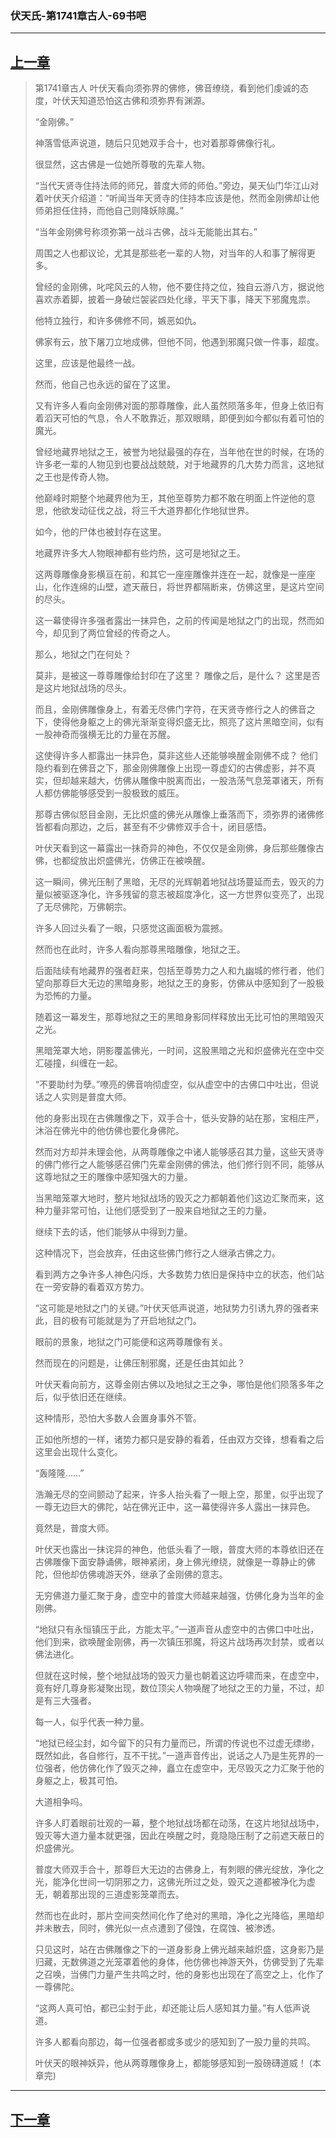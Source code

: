 ### 伏天氏-第1741章古人-69书吧

--------
[上一章](./6b2e0c23bd4d7096e3cf1f5cbbbd2b95.md)
--------


>
>
>
>第1741章古人
>叶伏天看向须弥界的佛修，佛音缭绕，看到他们虔诚的态度，叶伏天知道恐怕这古佛和须弥界有渊源。
>
>“金刚佛。”
>
>神落雪低声说道，随后只见她双手合十，也对着那尊佛像行礼。
>
>很显然，这古佛是一位她所尊敬的先辈人物。
>
>“当代天贤寺住持法师的师兄，普度大师的师伯。”旁边，昊天仙门华江山对着叶伏天介绍道：“听闻当年天贤寺的住持本应该是他，然而金刚佛却让他师弟担任住持，而他自己则降妖除魔。”
>
>“当年金刚佛号称须弥第一战斗古佛，战斗无能能出其右。”
>
>周围之人也都议论，尤其是那些老一辈的人物，对当年的人和事了解得更多。
>
>曾经的金刚佛，叱咤风云的人物，他不要住持之位，独自云游八方，据说他喜欢赤着脚，披着一身破烂袈裟四处化缘，平天下事，降天下邪魔鬼祟。
>
>他特立独行，和许多佛修不同，嫉恶如仇。
>
>佛家有云，放下屠刀立地成佛，但他不同，他遇到邪魔只做一件事，超度。
>
>这里，应该是他最终一战。
>
>然而，他自己也永远的留在了这里。
>
>又有许多人看向金刚佛对面的那尊雕像，此人虽然陨落多年，但身上依旧有着滔天可怕的气息，令人不敢靠近，那双眼睛，即便到如今都似有着可怕的魔光。
>
>曾经地藏界地狱之王，被誉为地狱最强的存在，当年他在世的时候，在场的许多老一辈的人物见到也要战战兢兢，对于地藏界的几大势力而言，这地狱之王也是传奇人物。
>
>他巅峰时期整个地藏界他为王，其他至尊势力都不敢在明面上忤逆他的意思，他欲发动征伐之战，将三千大道界都化作地狱世界。
>
>如今，他的尸体也被封存在这里。
>
>地藏界许多大人物眼神都有些灼热，这可是地狱之王。
>
>这两尊雕像身影横亘在前，和其它一座座雕像并连在一起，就像是一座座山，化作连绵的山壁，遮天蔽日，将世界都隔断来，仿佛这里，是这片空间的尽头。
>
>这一幕使得许多强者露出一抹异色，之前的传闻是地狱之门的出现，然而如今，却见到了两位曾经的传奇之人。
>
>那么，地狱之门在何处？
>
>莫非，是被这一尊尊雕像给封印在了这里？
>雕像之后，是什么？
>这里是否是这片地狱战场的尽头。
>
>而且，金刚佛雕像身上，有着无尽佛门字符，在天贤寺修行之人的佛音之下，使得他身躯之上的佛光渐渐变得炽盛无比，照亮了这片黑暗空间，似有一股神奇而强横无比的力量在苏醒。
>
>这使得许多人都露出一抹异色，莫非这些人还能够唤醒金刚佛不成？
>他们隐约看到在佛音之下，那金刚佛雕像上出现一尊虚幻的古佛虚影，并不真实，但却越来越大，仿佛从雕像中脱离而出，一股浩荡气息笼罩诸天，所有人都仿佛能够感受到一股极致的威压。
>
>那尊古佛似怒目金刚，无比炽盛的佛光从雕像上垂落而下，须弥界的诸佛修皆都看向那边，之后，甚至有不少佛修双手合十，闭目感悟。
>
>叶伏天看到这一幕露出一抹奇异的神色，不仅仅是金刚佛，身后那些雕像古佛，也都绽放出炽盛佛光，仿佛正在被唤醒。
>
>这一瞬间，佛光压制了黑暗，无尽的光辉朝着地狱战场蔓延而去，毁灭的力量似被驱逐净化，许多残留的意志被超度净化，这一方世界似变亮了，出现了无尽佛陀，万佛朝宗。
>
>许多人回过头看了一眼，只感觉这画面极为震撼。
>
>然而也在此时，许多人看向那尊黑暗雕像，地狱之王。
>
>后面陆续有地藏界的强者赶来，包括至尊势力之人和九幽城的修行者，他们望向那尊巨大无边的黑暗身影，地狱之王的身影，仿佛从中感知到了一股极为恐怖的力量。
>
>随着这一幕发生，那尊地狱之王的黑暗身影同样释放出无比可怕的黑暗毁灭之光。
>
>黑暗笼罩大地，阴影覆盖佛光，一时间，这股黑暗之光和炽盛佛光在空中交汇碰撞，纠缠在一起。
>
>“不要助纣为孽。”嘹亮的佛音响彻虚空，似从虚空中的古佛口中吐出，但说话之人实则是普度大师。
>
>他的身影出现在古佛雕像之下，双手合十，低头安静的站在那，宝相庄严，沐浴在佛光中的他仿佛也要化身佛陀。
>
>然而对方却并未理会他，从两尊雕像之中诸人能够感召其力量，这些天贤寺的佛门修行之人能够感召佛门先辈金刚佛的佛法，他们修行则不同，能够从这尊地狱之王的雕像中感知强大的力量。
>
>当黑暗笼罩大地时，整片地狱战场的毁灭之力都朝着他们这边汇聚而来，这种力量非常可怕，让他们感受到了一股来自地狱之王的力量。
>
>继续下去的话，他们能够从中得到力量。
>
>这种情况下，岂会放弃，任由这些佛门修行之人继承古佛之力。
>
>看到两方之争许多人神色闪烁，大多数势力依旧是保持中立的状态，他们站在一旁安静的看着双方势力。
>
>“这可能是地狱之门的关键。”叶伏天低声说道，地狱势力引诱九界的强者来此，目的极有可能就是为了开启地狱之门。
>
>眼前的景象，地狱之门可能便和这两尊雕像有关。
>
>然而现在的问题是，让佛压制邪魔，还是任由其如此？
>
>叶伏天看向前方，这尊金刚古佛以及地狱之王之争，哪怕是他们陨落多年之后，似乎依旧还在继续。
>
>这种情形，恐怕大多数人会置身事外不管。
>
>正如他所想的一样，诸势力都只是安静的看着，任由双方交锋，想看看之后这里会出现什么变化。
>
>“轰隆隆……”
>
>浩瀚无尽的空间颤动了起来，许多人抬头看了一眼上空，那里，似乎出现了一尊无边巨大的佛陀，站在佛光正中，这一幕使得许多人露出一抹异色。
>
>竟然是，普度大师。
>
>叶伏天也露出一抹诧异的神色，他低头看了一眼，普度大师的本尊依旧还在古佛雕像下面安静诵佛，眼神紧闭，身上佛光缭绕，就像是一尊静止的佛陀，但他却仿佛魂游天外，继承了金刚佛的意志。
>
>无穷佛道力量汇聚于身，虚空中的普度大师越来越强，仿佛化身为当年的金刚佛。
>
>“地狱只有永恒镇压于此，方能太平。”一道声音从虚空中的古佛口中吐出，他们到来，欲唤醒金刚佛，再一次镇压邪魔，将这片战场再次封禁，或者以佛法进化。
>
>但就在这时候，整个地狱战场的毁灭力量也朝着这边呼啸而来，在虚空中，竟有好几尊身影凝聚出现，数位顶尖人物唤醒了地狱之王的力量，不过，却是有三大强者。
>
>每一人，似乎代表一种力量。
>
>“地狱已经尘封，如今留下的只有力量而已，所谓的传说也不过虚无缥缈，既然如此，各自修行，互不干扰。”一道声音传出，说话之人乃是生死界的一位强者，他仿佛化作了毁灭之神，矗立在虚空中，无尽毁灭之力汇聚于他的身躯之上，极其可怕。
>
>大道相争吗。
>
>许多人盯着眼前壮观的一幕，整个地狱战场都在动荡，在这片地狱战场中，毁灭等大道力量本就更强，因此在唤醒之时，竟隐隐压制了之前遮天蔽日的炽盛佛光。
>
>普度大师双手合十，那尊巨大无边的古佛身上，有刺眼的佛光绽放，净化之光，能净化世间一切阴邪之力，这佛光所过之处，毁灭之道都被净化为虚无，朝着那出现的三道虚影笼罩而去。
>
>然而也在此时，那片空间突然间化作了绝对的黑暗，净化之光降临，黑暗却并未散去，同时，佛光似一点点遭到了侵蚀，在腐蚀、被渗透。
>
>只见这时，站在古佛雕像之下的一道身影身上佛光越来越炽盛，这身影乃是归藏，无数佛道之光笼罩着他的身体，他仿佛也神游天外，仿佛受到了先辈之召唤，当佛门力量产生共鸣之时，他的身影也出现在了高空之上，化作了一尊佛陀。
>
>“这两人真可怕，都已尘封于此，却还能让后人感知其力量。”有人低声说道。
>
>许多人都看向那边，每一位强者都或多或少的感知到了一股力量的共鸣。
>
>叶伏天的眼神妖异，他从两尊雕像身上，都能够感知到一股磅礴道威！
>(本章完)
>
>

--------
[下一章](./c8a62fb6e9209750f2fd37c0d04f5f39.md)
--------
